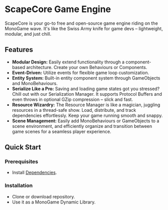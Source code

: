 # ScapeCore Game Engine
  
ScapeCore is your go-to free and open-source game engine riding on the MonoGame wave. It's like the Swiss Army knife for game devs – lightweight, modular, and just chill.

## Features

- **Modular Design:** Easily extend functionality through a component-based architecture. Create your own Behaviours or Components.
- **Event-Driven:** Utilize events for flexible game loop customization.
- **Entity System:** Built-in entity component system through GameObjects and MonoBehaviours.
- **Serialize Like a Pro:** Saving and loading game states got you stressed? Chill out with our Serialization Manager. It supports Protocol Buffers and even throws in optional GZip compression – slick and fast.
- **Resource Wizardry:** The Resource Manager is like a magician, juggling resources in a thread-safe show. Load, distribute, and track dependencies effortlessly. Keep your game running smooth and snappy.
- **Scene Management:** Easily add MonoBehaviours or GameObjects to a scene environment, and efficiently organize and transition between game scenes for a seamless player experience.
## Quick Start

### Prerequisites

- Install [Dependencies](https://github.com/Papishushi/ScapeCore/network/dependencies).

### Installation

- Clone or download repository.
- Use it as a MonoGame Dynamic Library.
